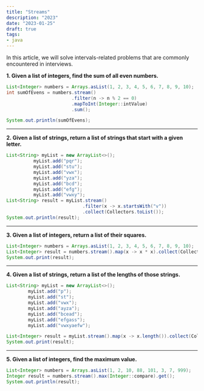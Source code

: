 ```yaml
---
title: "Streams"
description: "2023"
date: "2023-01-25"
draft: true
tags:
- java
---
```



In this article, we will solve intervals-related problems that are commonly encountered in interviews.

**1. Given a list of integers, find the sum of all even numbers.**
```java
List<Integer> numbers = Arrays.asList(1, 2, 3, 4, 5, 6, 7, 8, 9, 10);
int sumOfEvens = numbers.stream()
                        .filter(n -> n % 2 == 0)
                        .mapToInt(Integer::intValue)
                        .sum();

System.out.println(sumOfEvens); 
```
---

**2. Given a list of strings, return a list of strings that start with a given letter.**
```java
List<String> myList = new ArrayList<>();
	      myList.add("pqr");
	      myList.add("stu");
	      myList.add("vwx");
	      myList.add("yza");
	      myList.add("bcd");
	      myList.add("efg");
	      myList.add("vwxy");
List<String> result = myList.stream()
	    		  			.filter(x -> x.startsWith("v"))
	    		  			.collect(Collectors.toList());
System.out.println(result);
```
---

**3. Given a list of integers, return a list of their squares.**
```java
List<Integer> numbers = Arrays.asList(1, 2, 3, 4, 5, 6, 7, 8, 9, 10);
List<Integer> result = numbers.stream().map(x -> x * x).collect(Collectors.toList());
System.out.print(result);
```
---
**4. Given a list of strings, return a list of the lengths of those strings.**
```java
List<String> myList = new ArrayList<>();
		myList.add("p");
		myList.add("st");
		myList.add("vwx");
		myList.add("ayza");
		myList.add("bcead");
		myList.add("efgass");
		myList.add("vwxyaefw");

List<Integer> result = myList.stream().map(x -> x.length()).collect(Collectors.toList());
System.out.print(result);
```
---
**5. Given a list of integers, find the maximum value.**
```java
List<Integer> numbers = Arrays.asList(1, 2, 10, 88, 101, 3, 7, 999);
Integer result = numbers.stream().max(Integer::compare).get();
System.out.println(result);
```